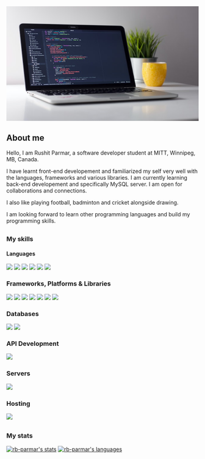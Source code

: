 <div align="center">
<img src="/image/laptop.jpg" style=" width:600px ; height:300px">
</div>


## About me

Hello, I am Rushit Parmar, a software developer student at MITT, Winnipeg, MB, Canada.

I have learnt front-end developement and familiarized my self very well with the languages, frameworks and various libraries.
I am currently learning back-end developement and specifically MySQL server.
I am open for collaborations and connections.

I also like playing football, badminton and cricket alongside drawing.

I am looking forward to learn other programming languages and build my programming skills. 

##

### My skills

#### Languages
![](https://img.shields.io/badge/web-html5-informational?style=for-the-badge&logo=html5&logoColor=white&color=00aaff)
![](https://img.shields.io/badge/web-css-informational?style=for-the-badge&logo=css3&logoColor=white&color=00aaff)
![](https://img.shields.io/badge/code-javascript-informational?style=for-the-badge&logo=javascript&logoColor=white&color=00aaff)
![](https://img.shields.io/badge/code-csharp-informational?style=for-the-badge&logo=csharp&logoColor=white&color=00aaff)
![](https://img.shields.io/badge/code-markdown-informational?style=for-the-badge&logo=markdown&logoColor=white&color=00aaff)
![](https://img.shields.io/badge/code-gitbash-informational?style=for-the-badge&logo=gitbash&logoColor=white&color=00aaff)

### Frameworks, Platforms & Libraries
![](https://img.shields.io/badge/code-react-informational?style=for-the-badge&logo=react&logoColor=white&color=00aaff)
![](https://img.shields.io/badge/code-react_router-informational?style=for-the-badge&logo=reactrouter&logoColor=white&color=00aaff)
![](https://img.shields.io/badge/FW-ASp.NET_Core-informational?style=for-the-badge&logo=ASP.NET_Core&logoColor=white&color=00aaff)
![](https://img.shields.io/badge/FW-node.js-informational?style=for-the-badge&logo=node.js&logoColor=white&color=00aaff)
![](https://img.shields.io/badge/FW-ASP.NET-informational?style=for-the-badge&logo=ASP.NET&logoColor=white&color=00aaff)
![](https://img.shields.io/badge/PKG-npm-informational?style=for-the-badge&logo=npm&logoColor=white&color=00aaff)
![](https://img.shields.io/badge/PKG-XAMPP-informational?style=for-the-badge&logo=xampp&logoColor=white&color=00aaff)

### Databases
![](https://img.shields.io/badge/DB-MySQL-informational?style=for-the-badge&logo=mysql&logoColor=white&color=00aaff)
![](https://img.shields.io/badge/DB-Microsoft_SQL_Server-informational?style=for-the-badge&logo=microsoftsqlserver&logoColor=white&color=00aaff)

### API Development
![](https://img.shields.io/badge/API-Postman-informational?style=for-the-badge&logo=postman&logoColor=white&color=00aaff)

### Servers
![](https://img.shields.io/badge/Server-Apache-informational?style=for-the-badge&logo=apache&logoColor=white&color=00aaff)

### Hosting
![](https://img.shields.io/badge/Hosting-Azure-informational?style=for-the-badge&logo=azure&logoColor=white&color=00aaff)

##

### My stats
[![rb-parmar's stats](https://awesome-github-stats.azurewebsites.net/user-stats/rb-parmar?cardType=level-alternate&theme=dark&preferLogin=false)](https://git.io/awesome-stats-card)
[![rb-parmar's languages](https://github-readme-stats.vercel.app/api/top-langs/?username=rb-parmar&layout=pie)](https://github.com/anuraghazra/github-readme-stats)
